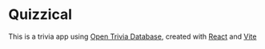 # Quizzical

This is a trivia app using [Open Trivia Database](https://opentdb.com/), created with [React](https://react.dev/) and [Vite](https://vitejs.dev/)

